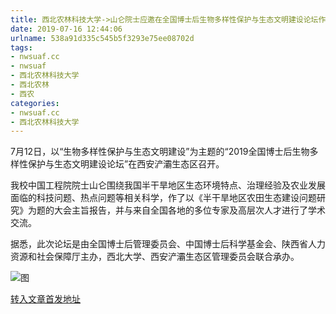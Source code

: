 ```yaml
---
title: 西北农林科技大学->山仑院士应邀在全国博士后生物多样性保护与生态文明建设论坛作主旨报告 | nwsuaf.cc
date: 2019-07-16 12:44:06
urlname: 538a91d335c545b5f3293e75ee08702d
tags: 
- nwsuaf.cc
- nwsuaf
- 西北农林科技大学
- 西北农林
- 西农
categories:
- nwsuaf.cc
- 西北农林科技大学
---
```



7月12日，以“生物多样性保护与生态文明建设”为主题的“2019全国博士后生物多样性保护与生态文明建设论坛”在西安浐灞生态区召开。

我校中国工程院院士山仑围绕我国半干旱地区生态环境特点、治理经验及农业发展面临的科技问题、热点问题等相关科学，作了以《半干旱地区农田生态建设问题研究》为题的大会主旨报告，并与来自全国各地的多位专家及高层次人才进行了学术交流。

据悉，此次论坛是由全国博士后管理委员会、中国博士后科学基金会、陕西省人力资源和社会保障厅主办，西北大学、西安浐灞生态区管理委员会联合承办。



![图](https://news.nwsuaf.edu.cn/images/content/2019-07/20190713181359832448.jpg)

[转入文章首发地址](https://news.nwsuaf.edu.cn/xnxw/90945.htm)